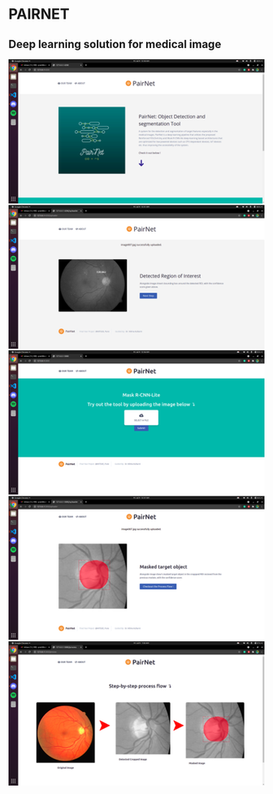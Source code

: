 # PAIRNET
## Deep learning solution for  medical image

![](/Screenshots/img1.png)
![](/Screenshots/img2.png)
![](/Screenshots/img3.png)
![](/Screenshots/img4.png)
![](/Screenshots/img5.png)
